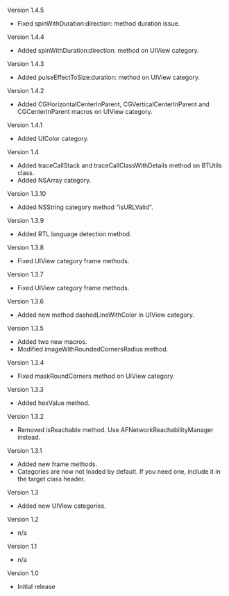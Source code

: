 Version 1.4.5
- Fixed spinWithDuration:direction: method duration issue.

Version 1.4.4
- Added spinWithDuration:direction: method on UIView category.

Version 1.4.3
- Added pulseEffectToSize:duration: method on UIView category.

Version 1.4.2
- Added CGHorizontalCenterInParent, CGVerticalCenterInParent and CGCenterInParent macros on UIView category.

Version 1.4.1
- Added UIColor category.

Version 1.4
- Added traceCallStack and traceCallClassWithDetails method on BTUtils class.
- Added NSArray category.

Version 1.3.10
- Added NSString category method "isURLValid".

Version 1.3.9
- Added RTL language detection method.

Version 1.3.8
- Fixed UIView category frame methods.

Version 1.3.7
- Fixed UIView category frame methods.

Version 1.3.6
- Added new method dashedLineWithColor in UIView category.

Version 1.3.5
- Added two new macros.
- Modified imageWithRoundedCornersRadius method.

Version 1.3.4
- Fixed maskRoundCorners method on UIView category.

Version 1.3.3
- Added hexValue method.

Version 1.3.2
- Removed isReachable method. Use AFNetworkReachabilityManager instead.

Version 1.3.1
- Added new frame methods.
- Categories are now not loaded by default. If you need one, include it in the target class header.

Version 1.3
- Added new UIView categories.

Version 1.2
- n/a

Version 1.1
- n/a

Version 1.0
- Initial release
